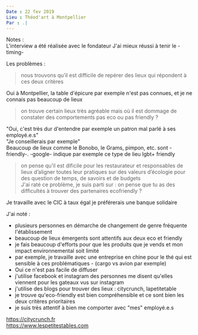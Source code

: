 ```yaml
---
Date : 22 fev 2019  
Lieu : Théod'art à Montpellier  
Par : .|  
---
```


Notes :  
L'interview a été réalisée avec le fondateur 
J'ai mieux réussi à tenir le -timing-   
  
Les problèmes :  
> nous trouvons qu’il est difficile de repérer des lieux qui répondent à ces deux critères  
  
Oui à Montpellier, la table d'épicure par exemple n'est pas connues, et je ne connais pas beaucoup de lieux  

> on trouve certain lieux très agréable mais où il est dommage de constater des comportements pas eco ou pas friendly ?  
  
"Oui, c'est très dur d'entendre par exemple un patron mal parlé à ses employé.e.s"  
"Je conseillerais <un lieu connu> par exemple"  
Beaucoup de lieux comme le Bonobo, le Grams, pimpon, etc. sont -friendly-. -google- indique par exemple ce type de lieu lgbt+ friendly 

> on pense qu’il est dificile pour les restaurateur et responsables de lieux d’aligner toutes leur pratiques sur des valeurs d’écologie pour des question de temps, de savoirs et de budgets  
> J'ai raté ce problème, je suis parti sur : on pense que tu as des difficultés à trouver des partenaires ecofriendly ?  
  
Je travaille avec le CIC à taux égal je préférerais une banque solidaire
  
J'ai noté :  
- plusieurs personnes en démarche de changement de genre fréquente l'établissement
- beaucoup de lieux émergents sont attentifs aux deux eco et friendly
- je fais beaucoup d'efforts pour que les produits que je vends et mon impact environnemental soit limité
- par exemple, je travaille avec une entreprise en chine pour le thé qui est sensible à ces problématiques - (cargo vs avion par exemple)
- Oui ce n'est pas facile de diffuser
- j'utilise facebook et instagram des personnes me disent qu'elles viennent pour les gateaux vus sur instagram
- j'utilise des blogs pour trouver des lieux : citycrunch, lapetitetable
- je trouve qu'eco-friendly est bien compréhensible et ce sont bien les deux critères prioritaires
- je suis très attentif à bien me comporter avec "mes" employé.e.s

https://citycrunch.fr  
https://www.lespetitestables.com   
